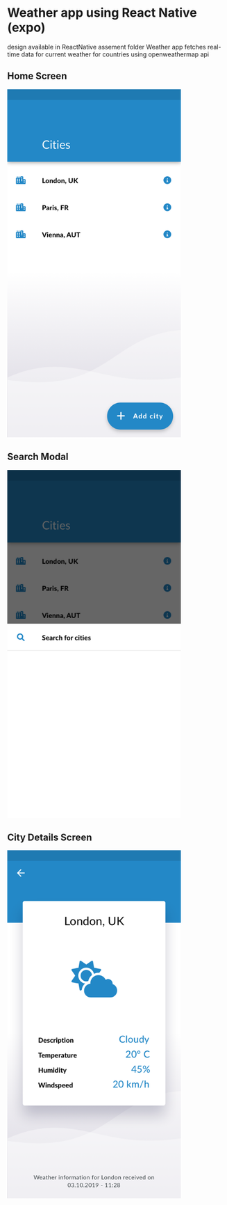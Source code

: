 # Weather app using React Native (expo)
design available in ReactNative assement folder
Weather app fetches real-time data for current weather for countries using openweathermap api

## Home Screen
<img src="ReactNativeassement/preview/page-3-1-1-city-selector.png" alt="Weather App Home Screenshot" width="400"/>

## Search Modal
<img src="ReactNativeassement/preview/page-3-2-2-city-search.png" alt="Weather App Search Screenshot" width="400"/>

## City Details Screen
<img src="ReactNativeassement/preview/page-3-4-4-details-a.png" alt="Weather App City Screenshot" width="400"/>

